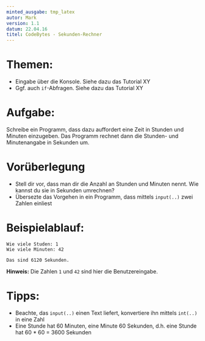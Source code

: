 ```yaml
---
minted_ausgabe: tmp_latex
autor: Mark
version: 1.1
datum: 22.04.16
titel: CodeBytes - Sekunden-Rechner
---
```


# Themen:
- Eingabe über die Konsole. Siehe dazu das Tutorial XY
- Ggf. auch `if`-Abfragen. Siehe dazu das Tutorial XY

# Aufgabe:
Schreibe ein Programm, dass dazu auffordert eine Zeit in Stunden und Minuten einzugeben.
Das Programm rechnet dann die Stunden- und Minutenangabe in Sekunden um.

# Vorüberlegung
- Stell dir vor, dass man dir die Anzahl an Stunden und Minuten nennt. Wie kannst du sie in Sekunden umrechnen?
- Übersezte das Vorgehen in ein Programm, dass mittels `input(..)` zwei Zahlen einliest

# Beispielablauf:
```
Wie viele Studen: 1
Wie viele Minuten: 42

Das sind 6120 Sekunden.
```
**Hinweis:** Die Zahlen `1` und `42` sind hier die Benutzereingabe.

# Tipps:
- Beachte, das `input(..)` einen Text liefert, konvertiere ihn mittels `int(..)` in eine Zahl
- Eine Stunde hat 60 Minuten, eine Minute 60 Sekunden, d.h. eine Stunde hat 60 * 60 = 3600 Sekunden
